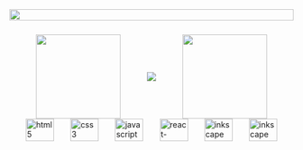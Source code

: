 <div style="display: flex; align-items: center; justify-content: center; margin-botton: 5%">
    <img style="align-self: center; width: 100%" src="https://cdn.discordapp.com/attachments/732337957876269098/931016369036754994/ioii.gif"/>
    <br/>
</div>

<div style="display: flex; justify-content: space-evenly; align-items: center; width: 100%; margin-top: 5%; margin-botton: 5%">
    <a href="https://github.com/anuraghazra/github-readme-stats">
        <img height="150em" src="https://github-readme-stats.vercel.app/api?username=spacetk00&show_icons=true&theme=radical" />
    </a>
    <img src="https://cdn.discordapp.com/attachments/897658399037202443/945403742860218478/Megaman-bird.gif" />
    <a href="https://github.com/anuraghazra/github-readme-stats">
        <img height="150em" src="https://github-readme-stats.vercel.app/api/top-langs/?username=spacetk00&theme=tokyonight&hide=html&layout=compact&langs_count=6" />
    </a>
</div>

<div style="display: flex; justify-content: space-evenly; align-items: center; width: 100%">
    <img width="50" height="40" src="https://cdn.jsdelivr.net/gh/devicons/devicon/icons/html5/html5-original.svg" alt="html5" />
    <img width="50" height="40" src="https://cdn.jsdelivr.net/gh/devicons/devicon/icons/css3/css3-original.svg" alt="css3" />
    <img width="50" height="40" src="https://cdn.jsdelivr.net/gh/devicons/devicon/icons/javascript/javascript-original.svg" alt="javascript" />
    <img width="50" height="40" src="https://cdn.jsdelivr.net/gh/devicons/devicon/icons/react/react-original.svg" alt="react-native" />
    <img width="50" height="40" src="https://cdn.jsdelivr.net/gh/devicons/devicon/icons/inkscape/inkscape-original.svg" alt="inkscape" />
    <img width="50" height="40" src="https://cdn.jsdelivr.net/gh/devicons/devicon/icons/linux/linux-original.svg" alt="inkscape" />
</div>

